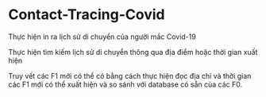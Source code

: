 # Contact-Tracing-Covid
Thực hiện in ra lịch sử di chuyển của người mắc Covid-19

Thực hiện tìm kiếm lịch sử di chuyển thông qua địa điểm hoặc thời gian xuất hiện

Truy vết các F1 mới có thể có bằng cách thực hiện đọc địa chỉ và thời gian các F1 mới có thể xuất hiện và so sánh với database có sẵn của các F0.
